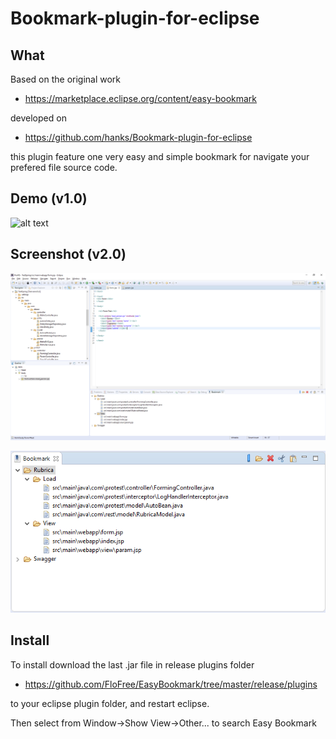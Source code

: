 Bookmark-plugin-for-eclipse
===========================

## What
Based on the original work

- https://marketplace.eclipse.org/content/easy-bookmark

developed on

- https://github.com/hanks/Bookmark-plugin-for-eclipse

this plugin feature one very easy and simple bookmark for navigate your prefered file source code.

## Demo (v1.0)
![alt text][demo]

[demo]: https://raw.githubusercontent.com/FloFree/EasyBookmark/master/resources/demo.gif "demo"


## Screenshot (v2.0)
![alt text][overview]

[overview]: https://raw.githubusercontent.com/FloFree/EasyBookmark/master/resources/overview.png "overview"

![alt text][detail]

[detail]: https://raw.githubusercontent.com/FloFree/EasyBookmark/master/resources/detail.png "detail"


## Install
To install download the last .jar file in release plugins folder

- https://github.com/FloFree/EasyBookmark/tree/master/release/plugins

to your eclipse plugin folder, and restart eclipse.

Then select from Window->Show View->Other... to search Easy Bookmark
